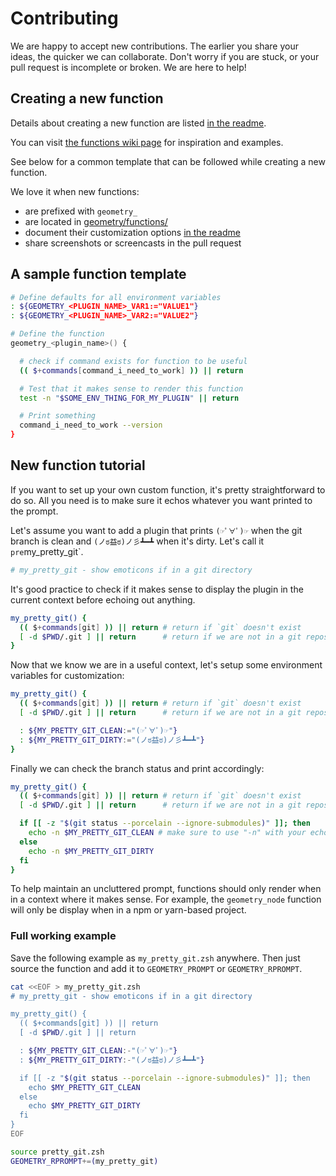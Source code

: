 # Contributing

We are happy to accept new contributions. The earlier you share your ideas, the quicker we can collaborate.
Don't worry if you are stuck, or your pull request is incomplete or broken. We are here to help!

## Creating a new function

Details about creating a new function are listed [in the readme][].

You can visit [the functions wiki page][] for inspiration and examples.

See below for a common template that can be followed while creating a new function.

We love it when new functions:

* are prefixed with `geometry_`
* are located in [geometry/functions/](geometry/functions)
* document their customization options [in the readme][]
* share screenshots or screencasts in the pull request

## A sample function template

``` zsh
# Define defaults for all environment variables
: ${GEOMETRY_<PLUGIN_NAME>_VAR1:="VALUE1"}
: ${GEOMETRY_<PLUGIN_NAME>_VAR2:="VALUE2"}

# Define the function
geometry_<plugin_name>() {

  # check if command exists for function to be useful
  (( $+commands[command_i_need_to_work] )) || return

  # Test that it makes sense to render this function
  test -n "$SOME_ENV_THING_FOR_MY_PLUGIN" || return

  # Print something
  command_i_need_to_work --version
}
```

## New function tutorial

If you want to set up your own custom function, it's pretty straightforward to do
so. All you need is to make sure it echos whatever you want printed to the prompt.

Let's assume you want to add a plugin that prints `(☞ﾟ∀ﾟ)☞` when the git branch
is clean and `(ノಠ益ಠ)ノ彡┻━┻` when it's dirty. Let's call it `pre`my_pretty_git`.

```zsh
# my_pretty_git - show emoticons if in a git directory
```

It's good practice to check if it makes sense to display the plugin in the current context before echoing out anything.

```sh
my_pretty_git() {
  (( $+commands[git] )) || return # return if `git` doesn't exist
  [ -d $PWD/.git ] || return      # return if we are not in a git repository
}
```

Now that we know we are in a useful context, let's setup some environment variables for customization:

```sh
my_pretty_git() {
  (( $+commands[git] )) || return # return if `git` doesn't exist
  [ -d $PWD/.git ] || return      # return if we are not in a git repository

  : ${MY_PRETTY_GIT_CLEAN:="(☞ﾟ∀ﾟ)☞"}
  : ${MY_PRETTY_GIT_DIRTY:="(ノಠ益ಠ)ノ彡┻━┻"}
}
```

Finally we can check the branch status and print accordingly:

```sh
my_pretty_git() {
  (( $+commands[git] )) || return # return if `git` doesn't exist
  [ -d $PWD/.git ] || return      # return if we are not in a git repository

  if [[ -z "$(git status --porcelain --ignore-submodules)" ]]; then
    echo -n $MY_PRETTY_GIT_CLEAN # make sure to use "-n" with your echo!
  else
    echo -n $MY_PRETTY_GIT_DIRTY
  fi
}
```

To help maintain an uncluttered prompt, functions should only render when in a
context where it makes sense. For example, the `geometry_node` function
will only be display when in a npm or yarn-based project.

### Full working example

Save the following example as `my_pretty_git.zsh` anywhere.
Then just source the function and add it to `GEOMETRY_PROMPT` or `GEOMETRY_RPROMPT`.

```sh
cat <<EOF > my_pretty_git.zsh
# my_pretty_git - show emoticons if in a git directory

my_pretty_git() {
  (( $+commands[git] )) || return
  [ -d $PWD/.git ] || return

  : ${MY_PRETTY_GIT_CLEAN:-"(☞ﾟ∀ﾟ)☞"}
  : ${MY_PRETTY_GIT_DIRTY:-"(ノಠ益ಠ)ノ彡┻━┻"}

  if [[ -z "$(git status --porcelain --ignore-submodules)" ]]; then
    echo $MY_PRETTY_GIT_CLEAN
  else
    echo $MY_PRETTY_GIT_DIRTY
  fi
}
EOF

source pretty_git.zsh
GEOMETRY_RPROMPT+=(my_pretty_git)
```

[in the readme]: https://github.com/geometry-zsh/geometry/blob/master/readme.md
[the functions wiki page]: https://github.com/geometry-zsh/geometry/wiki/functions
